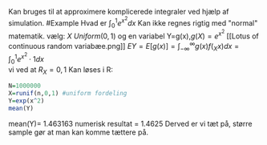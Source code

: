 Kan bruges til at approximere komplicerede integraler ved hjælp af simulation.
#Example 
Hvad er $\int _{0}^{1} e^{x^{2}}dx$ Kan ikke regnes rigtig med "normal" matematik.
vælg: $X~Uniform(0,1)$ og en variabel Y=g(x),$g(X)=e^{x^2}$
 [[Lotus of continuous random variabæe.png]]
$EY = E[g(x)] = \int _{-\infty} ^{\infty} g(x)f(_{X}x)dx = \int_{0}^{1} e^{x^{2}}\cdot 1 dx$  
vi ved at $R_{X}= {0,1}$
Kan løses i R:
```R
N=1000000
X=runif(n,0,1) #uniform fordeling
Y=exp(x^2)
mean(Y)
```
mean(Y)= 1.463163
numerisk resultat = 1.4625
Derved er vi tæt på, større sample gør at man kan komme tættere på.
